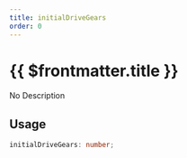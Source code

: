 ```yaml
---
title: initialDriveGears
order: 0
---
```


# {{ $frontmatter.title }}

No Description

## Usage

```ts
initialDriveGears: number;
```
